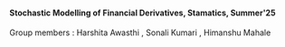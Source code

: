 #### Stochastic Modelling of Financial Derivatives, Stamatics, Summer'25 

Group members : Harshita Awasthi , Sonali Kumari , Himanshu Mahale
